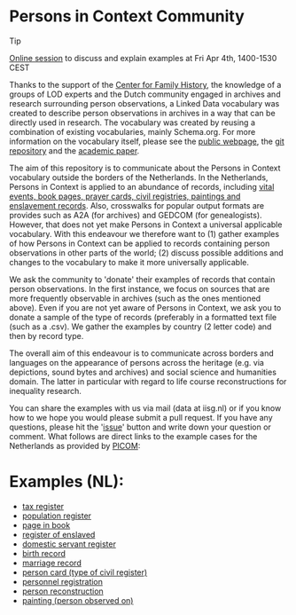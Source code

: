# Persons in Context Community

> [!TIP]
> [Online session](https://github.com/rlzijdeman/persons-in-context-community/blob/main/outreach/onlineSession-2025-04-04.md) to discuss and explain examples at Fri Apr 4th, 1400-1530 CEST


Thanks to the support of the [Center for Family History](https://cbg.nl), the knowledge of a groups of LOD experts and the Dutch community engaged in archives and research surrounding person observations, a Linked Data vocabulary was created to describe person observations in archives in a way that can be directly used in research. The vocabulary was created by reusing a combination of existing vocabularies, mainly Schema.org. For more information on the vocabulary itself, please see the [public webpage](https://personsincontext.org), the [git repository](https://github.com/CBG-Centrum-voor-familiegeschiedenis/PiCo) and the [academic paper](https://doi.org/10.51964/hlcs19312). 

The aim of this repository is to communicate about the Persons in Context vocabulary outside the borders of the Netherlands. In the Netherlands, Persons in Context is applied to an abundance of records, including [vital events, book pages, prayer cards, civil registries, paintings and enslavement records](https://github.com/CBG-Centrum-voor-familiegeschiedenis/PiCo/tree/main/examples). Also, crosswalks for popular output formats are provides such as A2A (for archives) and GEDCOM (for genealogists). However, that does not yet make Persons in Context a universal applicable vocabulary. With this endeavour we therefore want to (1) gather examples of how Persons in Context can be applied to records containing person observations in other parts of the world; (2) discuss possible additions and changes to the vocabulary to make it more universally applicable.

We ask the community to 'donate' their examples of records that contain person observations. In the first instance, we focus on sources that are more frequently observable in archives (such as the ones mentioned above). Even if you are not yet aware of Persons in Context, we ask you to donate a sample of the type of records (preferably in a formatted text file (such as a .csv). We gather the examples by country (2 letter code) and then by record type.

The overall aim of this endeavour is to communicate across borders and languages on the appearance of persons across the heritage (e.g. via depictions, sound bytes and archives) and social science and humanities domain. The latter in particular with regard to life course reconstructions for inequality research.

You can share the examples with us via mail (data at iisg.nl) or if you know how to we hope you would please submit a pull request. If you have any questions, please hit the '[issue](https://github.com/rlzijdeman/persons-in-context-collab/issues/new/choose)' button and write down your question or comment. What follows are direct links to the example cases for the Netherlands as provided by [PICOM](https://github.com/CBG-Centrum-voor-familiegeschiedenis/PiCo/tree/main/examples):

# Examples (NL):
- [tax register](https://github.com/CBG-Centrum-voor-familiegeschiedenis/PiCo/blob/main/examples/various-sources/belastingregistratie.ttl)
- [population register](https://github.com/CBG-Centrum-voor-familiegeschiedenis/PiCo/blob/main/examples/various-sources/bevolkingsregistratie.ttl)
- [page in book](https://github.com/CBG-Centrum-voor-familiegeschiedenis/PiCo/blob/main/examples/various-sources/boekpagina.ttl)
- [register of enslaved](https://github.com/CBG-Centrum-voor-familiegeschiedenis/PiCo/blob/main/examples/extending-pico/slavenregister.ttl)
- [domestic servant register](https://github.com/CBG-Centrum-voor-familiegeschiedenis/PiCo/blob/main/examples/various-sources/boekpagina.ttl)
- [birth record](https://github.com/CBG-Centrum-voor-familiegeschiedenis/PiCo/blob/main/examples/various-sources/geboorteakte.ttl)
- [marriage record](https://github.com/CBG-Centrum-voor-familiegeschiedenis/PiCo/blob/main/examples/various-sources/huwelijksakte.ttl)
- [person card (type of civil register)](https://github.com/CBG-Centrum-voor-familiegeschiedenis/PiCo/blob/main/examples/various-sources/persoonskaart.ttl)
- [personnel registration](https://github.com/CBG-Centrum-voor-familiegeschiedenis/PiCo/blob/main/examples/various-sources/personeelsregistratie.ttl)
- [person reconstruction](https://github.com/CBG-Centrum-voor-familiegeschiedenis/PiCo/blob/main/examples/various-sources/personreconstruction.ttl)
- [painting (person observed on)](https://github.com/CBG-Centrum-voor-familiegeschiedenis/PiCo/blob/main/examples/painting/schilderij-doodsbed.ttl)
